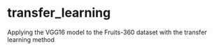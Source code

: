 # transfer_learning
Applying the VGG16 model to the Fruits-360 dataset with the transfer learning method
